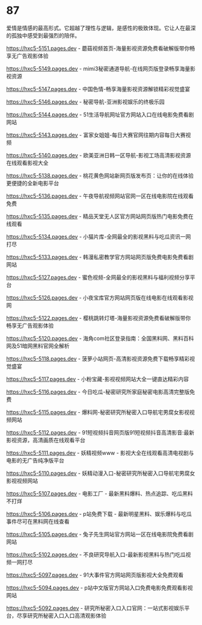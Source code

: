 # 87
爱情是情感的最高形式。它超越了理性与逻辑，是感性的极致体现。它让人在最深的孤独中感受到最强烈的陪伴。

https://hxc5-5151.pages.dev - 蘑菇视频首页-海量影视资源免费看破解版带你畅享无广告观影体验

https://hxc5-5149.pages.dev - mimi3秘密通道导航-在线网页版登录畅享海量影视资源

https://hxc5-5147.pages.dev - 中国色情-畅享海量影视资源解锁精彩视觉盛宴

https://hxc5-5146.pages.dev - 秘密导航-亚洲影视娱乐的终极乐园

https://hxc5-5144.pages.dev - 51生活导航网址官方网站入口在线电影免费看剧网站

https://hxc5-5143.pages.dev - 富家女姐姐-每日大赛官网往期内容每日大赛视频

https://hxc5-5140.pages.dev - 欧美亚洲日韩一区导航-影视工场高清影视资源在线观看影视大全

https://hxc5-5138.pages.dev - 桃花黄色网站新网页版发布页：让你的在线体验更便捷的全新电影平台

https://hxc5-5136.pages.dev - 午夜导航视频网站官网一区在线电影院在线观看免费

https://hxc5-5135.pages.dev - 精品天堂无人区官方网站网页版热门电影免费在线观看

https://hxc5-5134.pages.dev - 小猫片库-全网最全的影视黑料与吃瓜资讯一网打尽

https://hxc5-5133.pages.dev - 韩漫私密教学官方网站网页版免费电影免费看剧网站

https://hxc5-5127.pages.dev - 蜜色视频-全网最全的影视黑料与福利视频分享平台

https://hxc5-5126.pages.dev - 小夜宝库官方网站网页版在线电影在线观看影视网

https://hxc5-5122.pages.dev - 樱桃跳转灯塔-海量影视资源免费看破解版带你畅享无广告观影体验

https://hxc5-5120.pages.dev - 海角com社区登录指南：全国黑料网、黑料百科网及51暗网黑料官网全解析

https://hxc5-5118.pages.dev - 菠萝小站网页-高清影视资源免费下载畅享精彩视觉盛宴

https://hxc5-5117.pages.dev - 小粉宝藏-影视视频网站大全一键直达精彩内容

https://hxc5-5116.pages.dev - 今日吃瓜-秘密研究所家庭秘密电影高清完整版免费

https://hxc5-5115.pages.dev - 爆料网-秘密研究所秘密入口导航宅男腐女影视视频网站

https://hxc5-5112.pages.dev - 91短视频抖音网页版91短视频抖音高清影音:最新影视资源，高清画质在线观看平台

https://hxc5-5111.pages.dev - 妖精视频www - 影视大全在线观看高清电视剧与电影的无广告纯净版平台

https://hxc5-5110.pages.dev - 妖精动漫入口-秘密研究所秘密入口导航宅男腐女影视视频网站

https://hxc5-5107.pages.dev - 电影工厂 - 最新黑料爆料、热点追踪、吃瓜黑料不打烊

https://hxc5-5106.pages.dev - p站免费下载 - 最新明星黑料、娱乐爆料与吃瓜事件尽可在黑料网在线查看

https://hxc5-5105.pages.dev - 兔子先生网站官方网站一区在线电影院免费看剧网站

https://hxc5-5102.pages.dev - 不良研究导航入口-最新影视黑料与热门吃瓜视频一网打尽

https://hxc5-5097.pages.dev - 91大事件官方网站网页版影视大全免费观看

https://hxc5-5094.pages.dev - p站中文版官方网站入口免费电影免费观看影视网站

https://hxc5-5092.pages.dev - 研究所秘密入口入口官网：一站式影视娱乐平台，尽享研究所秘密入口入口高清观影体验
